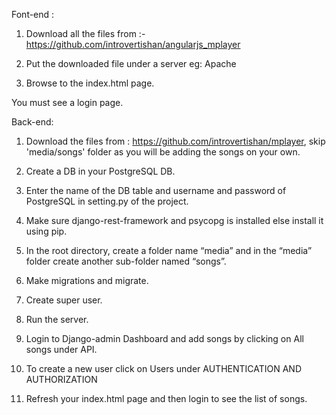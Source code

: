 Font-end :

1. Download all the files from :-
	https://github.com/introvertishan/angularjs_mplayer

2. Put the downloaded file under a server eg: Apache

3. Browse to the index.html page.

You must see a login page.

Back-end:

1. Download the files from :
	https://github.com/introvertishan/mplayer, skip 'media/songs' folder as you will be adding the songs on your own.

2. Create a DB in your PostgreSQL DB.

3. Enter the name of the DB table and username and password of PostgreSQL in setting.py of the project.

4. Make sure django-rest-framework and psycopg is installed else install it using pip.

5. In the root directory, create a folder name “media” and in the “media” folder create another sub-folder named “songs”.

6. Make migrations and migrate.

7. Create super user.

8. Run the server.

9. Login to Django-admin Dashboard and add songs by clicking on All songs under API.

10. To create a new user click on Users under AUTHENTICATION AND AUTHORIZATION

11. Refresh your index.html page and then login to see the list of songs.
